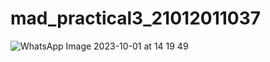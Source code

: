 # mad_practical3_21012011037
![WhatsApp Image 2023-10-01 at 14 19 49](https://github.com/Vivekkanjiya/mad_practical3_21012011037/assets/98510847/d205944c-2f2a-4ae9-a049-13c4104955c6)

